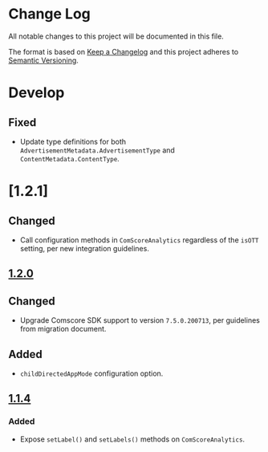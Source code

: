 # Change Log
All notable changes to this project will be documented in this file.

The format is based on [Keep a Changelog](http://keepachangelog.com/)
and this project adheres to [Semantic Versioning](http://semver.org/).

# Develop
## Fixed
- Update type definitions for both `AdvertisementMetadata.AdvertisementType` and `ContentMetadata.ContentType`. 

# [1.2.1]
## Changed
- Call configuration methods in `ComScoreAnalytics` regardless of the `isOTT` setting, per new integration guidelines. 

## [1.2.0]
## Changed
- Upgrade Comscore SDK support to version `7.5.0.200713`, per guidelines from migration document. 
## Added
- `childDirectedAppMode` configuration option. 

## [1.1.4]
### Added
- Expose `setLabel()` and `setLabels()` methods on `ComScoreAnalytics`.

[1.2.0]: https://github.com/bitmovin/bitmovin-player-analytics-comscore/compare/1.1.4...1.2.0
[1.1.4]: https://github.com/bitmovin/bitmovin-player-analytics-comscore/compare/1.1.3...1.1.4
